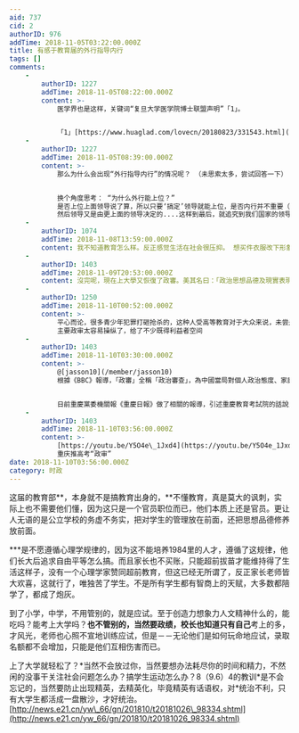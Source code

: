 ```yaml
---
aid: 737
cid: 2
authorID: 976
addTime: 2018-11-05T03:22:00.000Z
title: 有感于教育届的外行指导内行
tags: []
comments:
    -
        authorID: 1227
        addTime: 2018-11-05T08:22:00.000Z
        content: >-
            医学界也是这样，关键词“复旦大学医学院博士联盟声明”「1」。


            「1」[https://www.huaglad.com/lovecn/20180823/331543.html](https://www.huaglad.com/lovecn/20180823/331543.html)
    -
        authorID: 1227
        addTime: 2018-11-05T08:39:00.000Z
        content: >-
            那么为什么会出现“外行指导内行”的情况呢？ （未思索太多，尝试回答一下）


            换个角度思考： “为什么外行能上位？”
            是否上位上面领导说了算，所以只要‘搞定’领导就能上位，是否内行并不重要（别拿领导既然不懂行，怎么出成果来反驳我。因为又不是领导亲自干活）。
            然后领导又是由更上面的领导决定的....这样到最后，就追究到我们国家的领导层了。然后会发现，哦，根茎已经腐坏了，怪不得长不出健康的果子。
    -
        authorID: 1074
        addTime: 2018-11-08T13:59:00.000Z
        content: 我不知道教育怎么样。反正感觉生活在社会很压抑。 想买件衣服改下形象下，试了件羊毛外衣，1千5百多。
    -
        authorID: 1403
        addTime: 2018-11-09T20:53:00.000Z
        content: 沒完呢，現在上大學又恢復了政審。美其名曰：「政治思想品德及現實表現」 不合格，就被剝奪教育權
    -
        authorID: 1250
        addTime: 2018-11-10T00:52:00.000Z
        content: >-
            平心而论，很多青少年犯罪打砸抢杀的，这种人受高等教育对于大众来说，未尝是件好事。不过因为某些奇葩中学的处分而不能上大学，也说不过去。
            主要政审太容易操纵了，给了不少既得利益者空间
    -
        authorID: 1403
        addTime: 2018-11-10T03:30:00.000Z
        content: >-
            @[jasson10](/member/jasson10)
            根據《BBC》報導，「政審」全稱「政治審查」，為中國當局對個人政治態度、家庭環境與社會關係等進行審查。在毛澤東時代，嚴苛的政審是上大學的重要條件，在鄧小平主政後才廢除此制度。


            日前重慶黨委機關報《重慶日報》做了相關的報導，引述重慶教育考試院的話說，「政審」是決定是否錄取時的重要依據，不合格者「無法被大學錄取」。此事被中國多家主流媒體報導後，在中國社群網站引起軒然大波，網友紛紛痛批重提「政審」宛若文化大革命再現，「根本是在開民主的倒車」。
    -
        authorID: 1403
        addTime: 2018-11-10T03:56:00.000Z
        content: >-
            [https://youtu.be/Y5O4e\_1Jxd4](https://youtu.be/Y5O4e_1Jxd4)
            重庆推高考“政审”
date: 2018-11-10T03:56:00.000Z
category: 时政
---
```


这届的教育部**，本身就不是搞教育出身的，**不懂教育，真是莫大的讽刺，实际上也不需要他们懂，因为这只是一个官员职位而已，他们本质上还是官员。更让人无语的是公立学校的务虚不务实，把对学生的管理放在前面，还把思想品德修养放前面。

\*\*\*是不愿遵循心理学规律的，因为这不能培养1984里的人才，遵循了这规律，他们长大后追求自由平等怎么搞。而且家长也不买账，只能超前拔苗才能维持得了生活这样子，没有一个心理学家赞同超前教育，但这已经无所谓了，反正家长老师皆大欢喜，这就行了，唯独苦了学生。不是所有学生都有智商上的天赋，大多数都陪学了，都成了炮灰。

到了小学，中学，不用管别的，就是应试。至于创造力想象力人文精神什么的，能吃吗？能考上大学吗？**也不管别的，当然要政绩，校长也知道只有自己**考上的多，才风光，老师也心照不宣地训练应试，但是－－无论他们是如何玩命地应试，录取名额都不会增加，只能是他们互相伤害而已。

上了大学就轻松了？\*当然不会放过你，当然要想办法耗尽你的时间和精力，不然闲的没事干关注社会问题怎么办？搞学生运动怎么办？8（9.6）4的教训\*是不会忘记的，当然要防止出现精英，去精英化，毕竟精英有话语权，对\*统治不利，只有大学生都活成一盘散沙，才好统治。[http://news.e21.cn/yw\_66/gn/201810/t20181026\_98334.shtml](http://news.e21.cn/yw_66/gn/201810/t20181026_98334.shtml)

